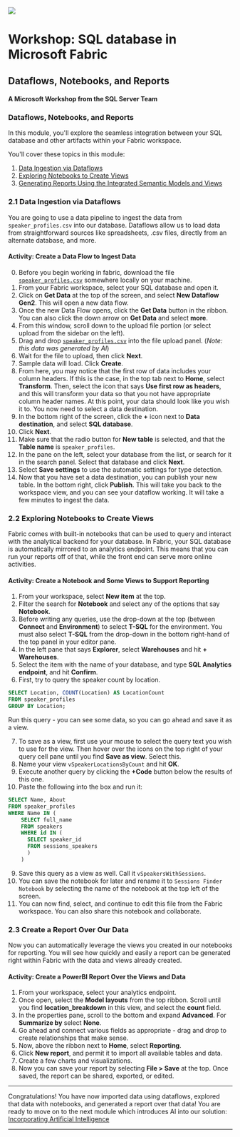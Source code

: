![](https://raw.githubusercontent.com/microsoft/sqlworkshops/master/graphics/microsoftlogo.png)
# Workshop: SQL database in Microsoft Fabric

## Dataflows, Notebooks, and Reports

#### A Microsoft Workshop from the SQL Server Team

### Dataflows, Notebooks, and Reports

In this module, you'll explore the seamless integration between your SQL database and other artifacts within your Fabric workspace.

You'll cover these topics in this module:

1. [Data Ingestion via Dataflows](https://github.com/akatesmith/SQL-database-in-Fabric-Workshop/blob/main/sqldev/02%20-%20Dataflows%2C%20Notebooks%2C%20and%20Reports/02%20-%20Dataflows%2C%20Notebooks%2C%20and%20Reports.md#21-data-ingestion-via-dataflows)
2. [Exploring Notebooks to Create Views](https://github.com/akatesmith/SQL-database-in-Fabric-Workshop/blob/main/sqldev/02%20-%20Dataflows%2C%20Notebooks%2C%20and%20Reports/02%20-%20Dataflows%2C%20Notebooks%2C%20and%20Reports.md#22-exploring-notebooks-to-create-views)
3. [Generating Reports Using the Integrated Semantic Models and Views](https://github.com/akatesmith/SQL-database-in-Fabric-Workshop/blob/main/sqldev/02%20-%20Dataflows%2C%20Notebooks%2C%20and%20Reports/02%20-%20Dataflows%2C%20Notebooks%2C%20and%20Reports.md#23-create-a-report-over-our-data)

### 2.1 Data Ingestion via Dataflows

You are going to use a data pipeline to ingest the data from `speaker_profiles.csv` into our database. Dataflows allow us to load data from straightforward sources like spreadsheets, .csv files, directly from an alternate database, and more.

#### Activity: Create a Data Flow to Ingest Data

0. Before you begin working in fabric, download the file [`speaker_profiles.csv`](https://github.com/akatesmith/SQL-database-in-Fabric-Workshop/blob/main/sqldev/02%20-%20Dataflows%2C%20Notebooks%2C%20and%20Reports/speaker_profiles.csv) somewhere locally on your machine.
1. From your Fabric workspace, select your SQL database and open it.
2. Click on **Get Data** at the top of the screen, and select **New Dataflow Gen2**. This will open a new data flow.
3. Once the new Data Flow opens, click the **Get Data** button in the ribbon. You can also click the down arrow on **Get Data** and select **more**.
4. From this window, scroll down to the upload file portion (or select upload from the sidebar on the left).
5. Drag and drop [`speaker_profiles.csv`](https://github.com/akatesmith/SQL-database-in-Fabric-Workshop/blob/main/sqldev/02%20-%20Dataflows%2C%20Notebooks%2C%20and%20Reports/speaker_profiles.csv) into the file upload panel. (*Note: this data was generated by AI*)
6. Wait for the file to upload, then click **Next**.
7. Sample data will load. Click **Create**.
8. From here, you may notice that the first row of data includes your column headers.  If this is the case, in the top tab next to **Home**, select **Transform**.  Then, select the icon that says **Use first row as headers**, and this will transform your data so that you not have appropriate column header names.
   At this point, your data should look like you wish it to. You now need to select a data destination.
10. In the bottom right of the screen, click the **+** icon next to **Data destination**, and select **SQL database**.
11. Click **Next**.
12. Make sure that the radio button for **New table** is selected, and that the **Table name** is `speaker_profiles`.
13. In the pane on the left, select your database from the list, or search for it in the search panel. Select that database and click **Next**.
14. Select **Save settings** to use the automatic settings for type detection.
15. Now that you have set a data destination, you can publish your new table. In the bottom right, click **Publish**. This will take you back to the workspace view, and you can see your dataflow working. It will take a few minutes to ingest the data.

### 2.2 Exploring Notebooks to Create Views

Fabric comes with built-in notebooks that can be used to query and interact with the analytical backend for your database. In Fabric, your SQL database is automatically mirrored to an analytics endpoint. This means that you can run your reports off of that, while the front end can serve more online activities.

#### Activity: Create a Notebook and Some Views to Support Reporting

1. From your workspace, select **New item** at the top.
2. Filter the search for **Notebook** and select any of the options that say **Notebook**.
3. Before writing any queries, use the drop-down at the top (between **Connect** and **Environment**) to select **T-SQL** for the environment. You must also select **T-SQL** from the drop-down in the bottom right-hand of the top panel in your editor pane.
4. In the left pane that says **Explorer**, select **Warehouses** and hit **+ Warehouses**.
5. Select the item with the name of your database, and type **SQL Analytics endpoint**, and hit **Confirm**.
6. First, try to query the speaker count by location.

```sql
SELECT Location, COUNT(Location) AS LocationCount
FROM speaker_profiles
GROUP BY Location;
```

Run this query - you can see some data, so you can go ahead and save it as a view.

7. To save as a view, first use your mouse to select the query text you wish to use for the view. Then hover over the icons on the top right of your query cell pane until you find **Save as view**. Select this.
8. Name your view `vSpeakerLocationsByCount` and hit **OK**.
9. Execute another query by clicking the **+Code** button below the results of this one.
10. Paste the following into the box and run it:

```sql
SELECT Name, About
FROM speaker_profiles
WHERE Name IN (
    SELECT full_name
    FROM speakers 
    WHERE id IN (
      SELECT speaker_id
      FROM sessions_speakers
      )
    )
```

9. Save this query as a view as well. Call it `vSpeakersWithSessions`.
10. You can save the notebook for later and rename it to `Sessions Finder Notebook` by selecting the name of the notebook at the top left of the screen.
11. You can now find, select, and continue to edit this file from the Fabric workspace. You can also share this notebook and collaborate.

### 2.3 Create a Report Over Our Data

Now you can automatically leverage the views you created in our notebooks for reporting. You will see how quickly and easily a report can be generated right within Fabric with the data and views already created.

#### Activity: Create a PowerBI Report Over the Views and Data

1. From your workspace, select your analytics endpoint.
2. Once open, select the **Model layouts** from the top ribbon. Scroll until you find **location_breakdown** in this view, and select the **count** field.
3. In the properties pane, scroll to the bottom and expand **Advanced**. For **Summarize by** select **None**.
4. Go ahead and connect various fields as appropriate - drag and drop to create relationships that make sense.
5. Now, above the ribbon next to **Home**, select **Reporting**.
6. Click **New report**, and permit it to import all available tables and data.
7. Create a few charts and visualizations.
8. Now you can save your report by selecting **File > Save** at the top. Once saved, the report can be shared, exported, or edited.

---

Congratulations! You have now imported data using dataflows, explored that data with notebooks, and generated a report over that data!  You are ready to move on to the next module which introduces AI into our solution: [Incorporating Artificial Intelligence](https://github.com/Azure-Samples/SQL-db-in-Fabric-Workshop/blob/main/sqldev/03%20-%20Incorporating%20Artificial%20Intelligence/03%20-%20Incorporating%20Artificial%20Intelligence.md)

---
